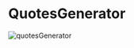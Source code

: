 # QuotesGenerator

![quotesGenerator](https://user-images.githubusercontent.com/47210434/178929310-1ce544d0-9dbf-4eba-a0bf-c3af82349502.gif)
